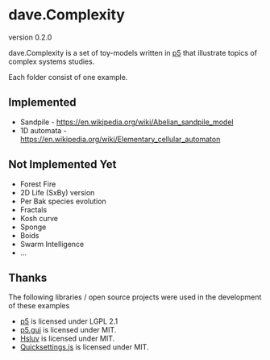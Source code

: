 # dave.Complexity 

version 0.2.0

dave.Complexity is a set of toy-models written in [p5](https://p5js.org/) 
that illustrate topics of complex systems studies. 

Each folder consist of one example. 

## Implemented

* Sandpile - https://en.wikipedia.org/wiki/Abelian_sandpile_model
* 1D automata - https://en.wikipedia.org/wiki/Elementary_cellular_automaton

## Not Implemented Yet

* Forest Fire
* 2D Life (SxBy) version
* Per Bak species evolution
* Fractals
* Kosh curve
* Sponge
* Boids
* Swarm Intelligence
* ... 

## Thanks

The following libraries / open source projects were used in the development 
of these examples

* [p5](https://p5js.org/) is licensed under LGPL 2.1
* [p5.gui](https://github.com/bitcraftlab/p5.gui) is licensed under MIT.
* [Hsluv](https://github.com/hsluv/hsluv) is licensed under MIT.
* [Quicksettings.js](https://github.com/bit101/quicksettings) is licensed under MIT.

